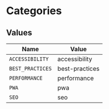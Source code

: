 # Categories


## Values

| Name             | Value            |
| ---------------- | ---------------- |
| `ACCESSIBILITY`  | accessibility    |
| `BEST_PRACTICES` | best-practices   |
| `PERFORMANCE`    | performance      |
| `PWA`            | pwa              |
| `SEO`            | seo              |